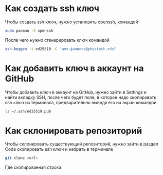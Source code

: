 # Как создать ssh ключ

Чтобы создать ssh ключ, нужно установить openssh, командой
```bash
sudo pacman -S openssh
```
После чего нужно сгенерировать ключ командой
```bash
ssh-keygen -t ed25519 -C "имя.фамилия@phystech.edu"
```

# Как добавить ключ в аккаунт на GitHub

Чтобы добавить ключ в аккаунт на GitHub, нужно зайти в Settings и найти вкладку SSH, после чего будет поле, в которое надо скопировать ssh ключ из терминала, предварительно выведя его на экран командой
```bash
ls ~/.ssh/ed25519.pub
```

# Как склонировать репозиторий

Чтобы склонировать существующий репозиторий, нужно зайти в раздел Code скопировать ssh ключ и набрать в терминале
```bash
git clone <url>
```
Где <url> скопированная строка
